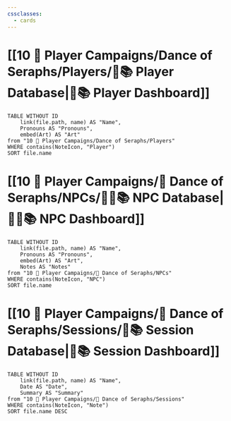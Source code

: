 ```yaml
---
cssclasses:
  - cards
---
```


# [[10 🧙 Player Campaigns/Dance of Seraphs/Players/🧙📚 Player Database|🧙📚 Player Dashboard]]
```dataview
TABLE WITHOUT ID 
	link(file.path, name) AS "Name", 
	Pronouns AS "Pronouns",
	embed(Art) AS "Art"
from "10 🧙 Player Campaigns/Dance of Seraphs/Players"
WHERE contains(NoteIcon, "Player")
SORT file.name
```

# [[10 🧙 Player Campaigns/👼 Dance of Seraphs/NPCs/👨‍🌾📚 NPC Database|👨‍🌾📚 NPC Dashboard]]
```dataview
TABLE WITHOUT ID 
	link(file.path, name) AS "Name", 
	Pronouns AS "Pronouns",
	embed(Art) AS "Art",
	Notes AS "Notes"
from "10 🧙 Player Campaigns/👼 Dance of Seraphs/NPCs"
WHERE contains(NoteIcon, "NPC")
SORT file.name
```

# [[10 🧙 Player Campaigns/👼 Dance of Seraphs/Sessions/🧻📚 Session Database|🧻📚 Session Dashboard]]
```dataview
TABLE WITHOUT ID 
	link(file.path, name) AS "Name", 
	Date AS "Date",
	Summary AS "Summary"
from "10 🧙 Player Campaigns/👼 Dance of Seraphs/Sessions"
WHERE contains(NoteIcon, "Note")
SORT file.name DESC
```
